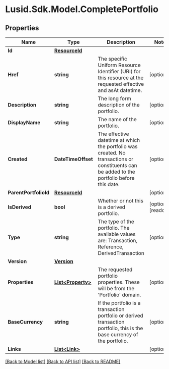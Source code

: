 # Lusid.Sdk.Model.CompletePortfolio

## Properties

Name | Type | Description | Notes
------------ | ------------- | ------------- | -------------
**Id** | [**ResourceId**](ResourceId.md) |  | 
**Href** | **string** | The specific Uniform Resource Identifier (URI) for this resource at the requested effective and asAt datetime. | [optional] 
**Description** | **string** | The long form description of the portfolio. | [optional] 
**DisplayName** | **string** | The name of the portfolio. | [optional] 
**Created** | **DateTimeOffset** | The effective datetime at which the portfolio was created. No transactions or constituents can be added to the portfolio before this date. | [optional] 
**ParentPortfolioId** | [**ResourceId**](ResourceId.md) |  | [optional] 
**IsDerived** | **bool** | Whether or not this is a derived portfolio. | [optional] [readonly] 
**Type** | **string** | The type of the portfolio. The available values are: Transaction, Reference, DerivedTransaction | [optional] 
**Version** | [**Version**](Version.md) |  | 
**Properties** | [**List&lt;Property&gt;**](Property.md) | The requested portfolio properties. These will be from the &#39;Portfolio&#39; domain. | [optional] 
**BaseCurrency** | **string** | If the portfolio is a transaction portfolio or derived transaction portfolio, this is the base currency of the portfolio. | [optional] 
**Links** | [**List&lt;Link&gt;**](Link.md) |  | [optional] 

[[Back to Model list]](../README.md#documentation-for-models) [[Back to API list]](../README.md#documentation-for-api-endpoints) [[Back to README]](../README.md)

